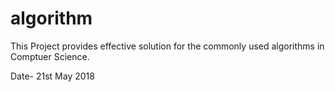 # algorithm
This Project provides effective solution for the commonly used algorithms in Comptuer Science.

Date- 21st May 2018
